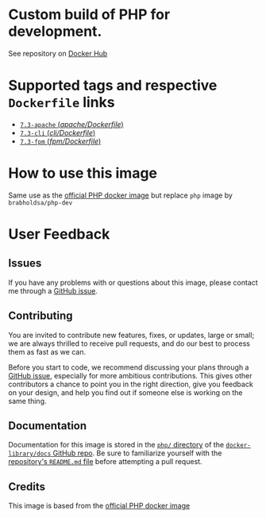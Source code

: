 # Custom build of PHP for development.

See repository on [Docker Hub](https://hub.docker.com/repository/docker/brabholdsa/php-dev)

# Supported tags and respective `Dockerfile` links

- [ `7.3-apache` (*apache/Dockerfile*)](https://github.com/brabhold/docker-php-dev/blob/master/apache/Dockerfile)
- [ `7.3-cli` (*cli/Dockerfile*)](https://github.com/brabhold/docker-php-dev/blob/master/cli/Dockerfile)
- [ `7.3-fpm` (*fpm/Dockerfile*)](https://github.com/brabhold/docker-php-dev/blob/master/fpm/Dockerfile)

# How to use this image

Same use as the [official PHP docker image](https://hub.docker.com/_/php/) but replace `php` image by `brabholdsa/php-dev`

# User Feedback

## Issues

If you have any problems with or questions about this image, please contact me through a [GitHub issue](https://github.com/brabhold/docker-php-dev/issues).

## Contributing

You are invited to contribute new features, fixes, or updates, large or small; we are always thrilled to receive pull requests, and do our best to process them as fast as we can.

Before you start to code, we recommend discussing your plans through a [GitHub issue](https://github.com/docker-library/php/issues), especially for more ambitious contributions. This gives other contributors a chance to point you in the right direction, give you feedback on your design, and help you find out if someone else is working on the same thing.

## Documentation

Documentation for this image is stored in the [`php/` directory](https://github.com/docker-library/docs/tree/master/php) of the [`docker-library/docs` GitHub repo](https://github.com/docker-library/docs). Be sure to familiarize yourself with the [repository's `README.md` file](https://github.com/docker-library/docs/blob/master/README.md) before attempting a pull request.

## Credits

This image is based from the [official PHP docker image](https://hub.docker.com/_/php/)
